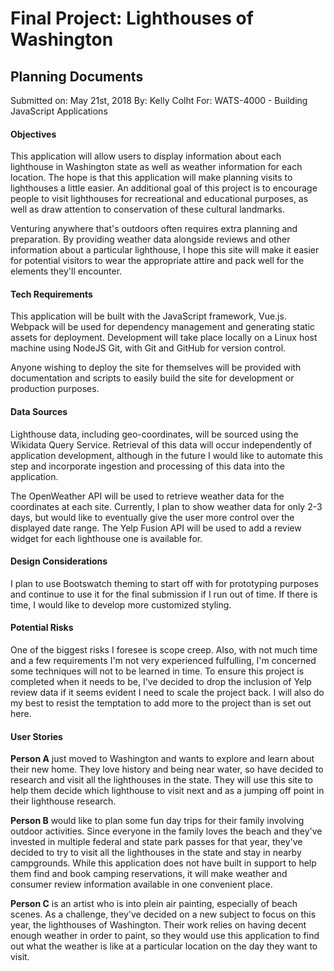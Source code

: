 # Final Project: Lighthouses of Washington

## Planning Documents

Submitted on: May 21st, 2018
By: Kelly Colht
For: WATS-4000 - Building JavaScript Applications

#### Objectives

This application will allow users to display information about each lighthouse in Washington state as well as weather information for each location. The hope is that this application will make planning visits to lighthouses a little easier. An additional goal of this project is to encourage people to visit lighthouses for recreational and educational purposes, as well as draw attention to conservation of these cultural landmarks.

Venturing anywhere that's outdoors often requires extra planning and preparation. By providing weather data alongside reviews and other information about a particular lighthouse, I hope this site will make it easier for potential visitors to wear the appropriate attire and pack well for the elements they'll encounter.

#### Tech Requirements

This application will be built with the JavaScript framework, Vue.js. Webpack will be used for dependency management and generating static assets for deployment. Development will take place locally on a Linux host machine using NodeJS Git, with Git and GitHub for version control.

Anyone wishing to deploy the site for themselves will be provided with documentation and scripts to easily build the site for development or production purposes.

#### Data Sources

Lighthouse data, including geo-coordinates, will be sourced using the Wikidata Query Service. Retrieval of this data will occur independently of application development, although in the future I would like to automate this step and incorporate ingestion and processing of this data into the application.

The OpenWeather API will be used to retrieve weather data for the coordinates at each site. Currently, I plan to show weather data for only 2-3 days, but would like to eventually give the user more control over the displayed date range. The Yelp Fusion API will be used to add a review widget for each lighthouse one is available for.

#### Design Considerations

I plan to use Bootswatch theming to start off with for prototyping purposes and continue to use it for the final submission if I run out of time. If there is time, I would like to develop more customized styling.

#### Potential Risks

One of the biggest risks I foresee is scope creep. Also, with not much time and a few requirements I'm not very experienced fulfulling, I'm concerned some techniques will not to be learned in time. To ensure this project is completed when it needs to be, I've decided to drop the inclusion of Yelp review data if it seems evident I need to scale the project back. I will also do my best to resist the temptation to add more to the project than is set out here.


#### User Stories

**Person A** just moved to Washington and wants to explore and learn about their new home. They love history and being near water, so have decided to research and visit all the lighthouses in the state. They will use this site to help them decide which lighthouse to visit next and as a jumping off point in their lighthouse research. 

**Person B** would like to plan some fun day trips for their family involving outdoor activities. Since everyone in the family loves the beach and they've invested in multiple federal and state park passes for that year, they've decided to try to visit all the lighthouses in the state and stay in nearby campgrounds. While this application does not have built in support to help them find and book camping reservations, it will make weather and consumer review information available in one convenient place.

**Person C** is an artist who is into plein air painting, especially of beach scenes. As a challenge, they've decided on a new subject to focus on this year, the lighthouses of Washington. Their work relies on having decent enough weather in order to paint, so they would use this application to find out what the weather is like at a particular location on the day they want to visit.
